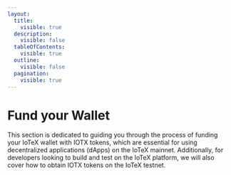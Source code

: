 ```yaml
---
layout:
  title:
    visible: true
  description:
    visible: false
  tableOfContents:
    visible: true
  outline:
    visible: false
  pagination:
    visible: true
---
```


# Fund your Wallet

This section is dedicated to guiding you through the process of funding your IoTeX wallet with IOTX tokens, which are essential for using decentralized applications (dApps) on the IoTeX mainnet. Additionally, for developers looking to build and test on the IoTeX platform, we will also cover how to obtain IOTX tokens on the IoTeX testnet.
